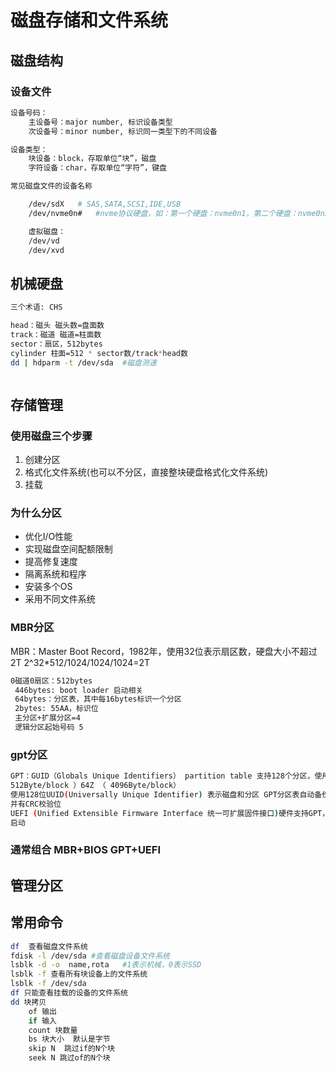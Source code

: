# 磁盘存储和文件系统

## 磁盘结构

### 设备文件

```bash
设备号码：
    主设备号：major number, 标识设备类型
    次设备号：minor number, 标识同一类型下的不同设备

设备类型：
    块设备：block，存取单位“块”，磁盘
    字符设备：char，存取单位“字符”，键盘

常见磁盘文件的设备名称

    /dev/sdX   # SAS,SATA,SCSI,IDE,USB 
    /dev/nvme0n#   #nvme协议硬盘，如：第一个硬盘：nvme0n1，第二个硬盘：nvme0n2

    虚拟磁盘：
    /dev/vd 
    /dev/xvd
```

## 机械硬盘
```bash
三个术语: CHS

head：磁头 磁头数=盘面数
track：磁道 磁道=柱面数
sector：扇区，512bytes
cylinder 柱面=512 * sector数/track*head数
dd | hdparm -t /dev/sda  #磁盘测速



```

## 存储管理

### 使用磁盘三个步骤
1. 创建分区
2. 格式化文件系统(也可以不分区，直接整块硬盘格式化文件系统)
3. 挂载

### 为什么分区
* 优化I/O性能
* 实现磁盘空间配额限制
* 提高修复速度
* 隔离系统和程序
* 安装多个OS
* 采用不同文件系统

###  MBR分区
MBR：Master Boot Record，1982年，使用32位表示扇区数，硬盘大小不超过2T 2^32*512/1024/1024/1024=2T

```bash
0磁道0扇区：512bytes
 446bytes: boot loader 启动相关
 64bytes：分区表，其中每16bytes标识一个分区
 2bytes: 55AA，标识位
 主分区+扩展分区=4
 逻辑分区起始号码 5

```

### gpt分区

```bash
GPT：GUID（Globals Unique Identifiers） partition table 支持128个分区，使用64位，支持8Z（
512Byte/block ）64Z （ 4096Byte/block）
使用128位UUID(Universally Unique Identifier) 表示磁盘和分区 GPT分区表自动备份在头和尾两份，
并有CRC校验位
UEFI (Unified Extensible Firmware Interface 统一可扩展固件接口)硬件支持GPT，使得操作系统可以
启动
```

### 通常组合 MBR+BIOS  GPT+UEFI

## 管理分区


## 常用命令
```bash
df  查看磁盘文件系统
fdisk -l /dev/sda #查看磁盘设备文件系统
lsblk -d -o  name,rota   #1表示机械，0表示SSD
lsblk -f 查看所有块设备上的文件系统
lsblk -f /dev/sda
df 只能查看挂载的设备的文件系统
dd 块拷贝
    of 输出
    if 输入
    count 块数量
    bs 块大小  默认是字节
    skip N  跳过if的N个块
    seek N 跳过of的N个块
```